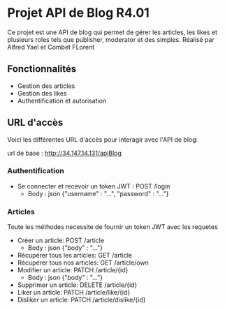 # Projet API de Blog R4.01

Ce projet est une API de blog qui permet de gérer les articles, les likes et plusieurs roles tels que publisher, moderator et des simples.
Réalisé par Alfred Yael et Combet FLorent

## Fonctionnalités

- Gestion des articles
- Gestion des likes
- Authentification et autorisation

## URL d'accès

Voici les différentes URL d'accès pour interagir avec l'API de blog:

url de base : http://34.147.14.131/apiBlog

### Authentification
- Se connecter et recevoir un token JWT : POST /login
    - Body : json {"username" : "...", "password" : "..."}

### Articles

Toute les méthodes necessite de fournir un token JWT avec les requetes

- Créer un article: POST /article
    - Body : json {"body" : "..."}
- Récupérer tous les articles: GET /article
- Récupérer tous nos articles: GET /article/own
- Modifier un article: PATCH /article/{id}
    - Body : json {"body" : "..."}
- Supprimer un article: DELETE /article/{id}
- Liker un article: PATCH /article/like/{id}
- Disliker un article: PATCH /article/dislike/{id}
